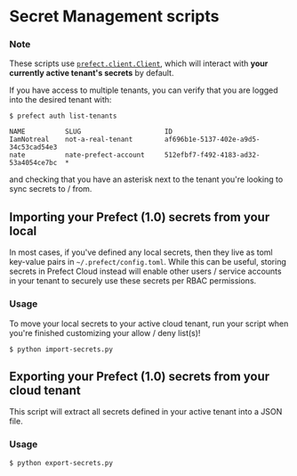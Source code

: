 # Secret Management scripts
### Note
These scripts use [`prefect.client.Client`](https://docs.prefect.io/api/latest/client/client.html#client-2), which will interact with **your currently active tenant's secrets** by default.

If you have access to multiple tenants, you can verify that you are logged into the desired tenant with: 
```shell
$ prefect auth list-tenants

NAME          SLUG                     ID
IamNotreal    not-a-real-tenant        af696b1e-5137-402e-a9d5-34c53cad54e3
nate          nate-prefect-account     512efbf7-f492-4183-ad32-53a4054ce7bc  *
```

and checking that you have an asterisk next to the tenant you're looking to sync secrets to / from.

## Importing your Prefect (1.0) secrets from your local
In most cases, if you've defined any local secrets, then they live as toml key-value pairs in `~/.prefect/config.toml`. While this can be useful, storing secrets in Prefect Cloud instead will enable other users / service accounts in your tenant to securely use these secrets per RBAC permissions.

### Usage
To move your local secrets to your active cloud tenant, run your script when you're finished customizing your allow / deny list(s)!

```shell
$ python import-secrets.py
```

## Exporting your Prefect (1.0) secrets from your cloud tenant
This script will extract all secrets defined in your active tenant into a JSON file.

### Usage

```shell
$ python export-secrets.py
```